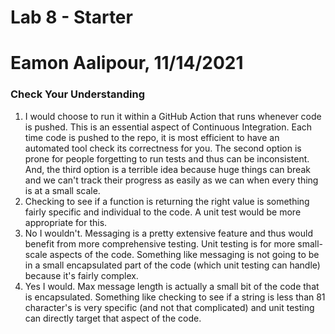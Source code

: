 # Lab 8 - Starter
# Eamon Aalipour, 11/14/2021

### Check Your Understanding

1. I would choose to run it within a GitHub Action that runs whenever code is pushed. This is an essential aspect of Continuous Integration. Each time code is pushed to the repo, it is most efficient to have an automated tool check its correctness for you. The second option is prone for people forgetting to run tests and thus can be inconsistent. And, the third option is a terrible idea because huge things can break and we can't track their progress as easily as we can when every thing is at a small scale.
2. Checking to see if a function is returning the right value is something fairly specific and individual to the code. A unit test would be more appropriate for this.
3. No I wouldn't. Messaging is a pretty extensive feature and thus would benefit from more comprehensive testing. Unit testing is for more small-scale aspects of the code. Something like messaging is not going to be in a small encapsulated part of the code (which unit testing can handle) because it's fairly complex.
4. Yes I would. Max message length is actually a small bit of the code that is encapsulated. Something like checking to see if a string is less than 81 character's is very specific (and not that complicated) and unit testing can directly target that aspect of the code. 